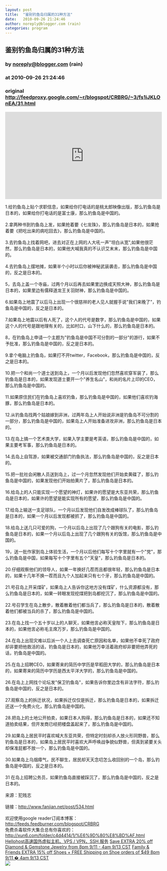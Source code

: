 ```yaml
---
layout: post
title:  "鉴别钓鱼岛归属的31种方法"
date:   2010-09-26 21:24:46
author: noreply@blogger.com (rain)
categories: program
---
```


## 鉴别钓鱼岛归属的31种方法
### by noreply@blogger.com (rain)
### at 2010-09-26 21:24:46
### original <http://feedproxy.google.com/~r/blogspot/CRBRG/~3/fs1iJKLOnEA/31.html>

<p><iframe src="http://feedads.g.doubleclick.net/~ah/f/bsv5mvr041v0lddc0s9fhkf8c8/300/250?ca=1&amp;fh=280#http%3A%2F%2Favparty.blogspot.com%2F2010%2F09%2F31.html" width="100%" height="280" frameborder="0" scrolling="no" marginwidth="0" marginheight="0"></iframe></p>1.给钓鱼岛上贴个求职信息，如果给你打电话的是桃太郎映像出版，那么钓鱼岛是日本的，如果给你打电话的是富士康，那么钓鱼岛是中国的。<br><br>2.拿两种书到钓鱼岛上发，如果抢着要《七龙珠》，那么钓鱼岛是日本的，如果抢着要《把吃出来的病吃回去》，那么钓鱼岛是中国的。<br><br>3.去钓鱼岛上找着网吧，进去对正在上网的人大吼一声"坦白从宽",如果他很茫然，那么钓鱼岛是日本的，如果他大喊我真的不认识艾末末，那么钓鱼岛是中国的。<br><br>  4.去钓鱼岛上摆地摊，如果半个小时以后你被神秘武装袭击，那么钓鱼岛是中国的，反之是日本的。<br><br>5，去岛上盖一个寺庙，过两个月以后再去如果里边换成天照大神，那么钓鱼岛是日本的，如果里边有儒释道龙王关羽财神，那么钓鱼岛是中国的。<br><br>6.如果岛上地震了以后马上出现一个很慈祥的老人见人就握手说"我们来晚了"，钓鱼岛是中国的，反之是日本的。<br><br>7.如果岛上地震以后有人死了，这个人的代号是数字，那么钓鱼岛是中国的，如果这个人的代号是跟地理有关的，比如村口，山下什么的，那么钓鱼岛是日本的。<br>  <br>8，在钓鱼岛上申请一个主题为"钓鱼岛是中国不可分割的一部分"的游行，如果不予批准，那么钓鱼岛是中国的，反之是日本的。<br><br>9.拿个电脑上钓鱼岛，如果打不开twitter，Facebook，那么钓鱼岛是中国的，反之是日本的。<br><br>10.把一个和尚一个道士送到岛上，一个月以后发现他们忽然喜欢穿军装了，那么钓鱼岛是日本的，如果发现道士要开一个"养生名山"，和尚的名片上印的CEO，那么钓鱼岛是中国的。<br><br> 11.如果原住民们在钓鱼岛上喜欢钓鱼，那么钓鱼岛是中国的，如果他们喜欢钓海豚，那么钓鱼岛是日本的。<br> <br>12.从钓鱼岛找两个姑娘嫁到非洲，过两年岛上人开始说非洲是钓鱼岛不可分割的一部分，那么钓鱼岛是中国的，如果岛上人开始准备进攻非洲，那么钓鱼岛是日本的。<br><br>13.在岛上搞一个艺术类大学，如果入学主要是考英语，那么钓鱼岛是中国的，如果主要考军事，那么钓鱼岛是日本的。<br><br>14.去岛上自驾游，如果被交通部门钓鱼执法，那么钓鱼岛是中国的，反之是日本的。<br><br>15.把一批社会闲散人员送到岛上，过一个月忽然发现他们开始卖黄碟了，那么钓鱼岛是中国的，如果发现他们开始拍黄片了，那么钓鱼岛是日本的。<br>  <br>16.给岛上的人只能实现一个愿望的神灯，如果许的愿望是大东亚共荣，那么钓鱼岛是日本的，如果许的愿望是能实现所有的愿望，那么钓鱼岛是中国的。<br><br>17.给岛上输送一支足球队，一个月以后发现他们自发改成棒球队了，那么钓鱼岛是日本的，如果一个月以后发现都被抓了，那么钓鱼岛是中国的。<br><br>18.给岛上送几只可爱的狗，一个月以后岛上出现了几个跟狗有关的电影，那么钓鱼岛是日本的，如果一个月以后岛上出现了几个跟狗有关的饭馆，那么钓鱼岛是中国的。<br>  <br>19，送一批作家到岛上体验生活，一个月以后他们每写十个字里就有一个"党"，那么钓鱼岛是中国，如果每写十个字里有五个"天皇"，那么钓鱼岛是日本的。<br><br>20.仔细观察他们的领导人，如果一年换好几茬而且都很年轻，那么钓鱼岛是日本的，如果十几年不换一茬而且九个人加起来只有七个牙，那么钓鱼岛是中国的。<br><br>21.号召岛上开采煤矿，如果岛上人告诉你这地方没有煤矿，什么资源都没有，那么钓鱼岛是日本的，如果一转眼发现挖煤把到岛都挖沉了，那么钓鱼岛是中国的。<br>  <br>22.号召学生在岛上散步，散着散着他们都当兵了，那么钓鱼岛是日本的，散着散着他们都被当兵的杀了，那么钓鱼岛是中国的。<br><br>23.在岛上找一个五十岁以上的人聊天，如果他言必称天皇陛下，那么钓鱼岛是日本的，如果他言必称毛主席万岁，那么钓鱼岛是中国的。<br><br>24.在岛上出现灾难以后派一个人上去调查死亡原因和名单，如果他不幸死了政府却非要把他救活的话，钓鱼岛是日本的，如果他万幸活着政府却非要把他弄死的话，钓鱼岛是中国的。<br>  <br>25.在岛上招聘CEO，如果寄来的简历中学历是早稻田大学的，那么钓鱼岛是日本的，如果寄来的简历中学历是西太平洋大学的，那么钓鱼岛是中国的。<br><br>26.在岛上上网找个论坛发"保卫钓鱼岛"，如果告诉你里边含有非法字符，那么钓鱼岛是中国的，反之是日本的。<br><br>27.观察岛上的拆迁状况，如果拆迁仅仅是拆迁，那么钓鱼岛是日本的，如果拆迁还送一个免费火化，那么钓鱼岛是中国的。<br><br>28.把岛上的土地公开拍卖，如果日本人购得，那么钓鱼岛是日本的，如果还不知道拍卖结果，但开发商已经把楼盘盖起来了，那么钓鱼岛是中国的。<br>  <br>29.如果岛上居民平时喜欢喊大东亚共荣，但特定时刻却杀人放火形同野兽，那么钓鱼岛是日本的，如果岛上居民平时喜欢大声呼唤战争貌似野兽，但真到紧要关头却保准屁都不放一个，那么钓鱼岛是中国的。<br><br>30.如果岛上乌烟瘴气，民不聊生，居民却天天念叨怎么收回别的一个岛，那么钓鱼岛是中国的，反之是日本的。<br><br>31 在岛上招聘公务员，如果钓鱼岛直接被踩沉了，那么钓鱼岛是中国的，反之是日本的。<br><br>来源：犯贱志<br>  <br>链接：<a href="http://www.fanjian.net/post/534.html">http://www.fanjian.net/post/534.html</a><br><br>欢迎使用google reader订阅本博客：<a href="http://feeds.feedburner.com/blogspot/CRBRG">http://feeds.feedburner.com/blogspot/CRBRG</a><br>  免费杀毒软件大集合总有你喜欢的：<a href="http://xun6.com/folder/c4d4414/1/%E6%9D%80%E8%BD%AF.html">http://xun6.com/folder/c4d4414/1/%E6%9D%80%E8%BD%AF.html</a> <div><a href="https://hellohost.net/members/aff.php?aff=240"> Hellohost高速国外虚拟主机、VPS / VPN，SSH 服务</a>
<a href="http://gan.doubleclick.net/gan_click?lid=41000000032662974&amp;pubid=21000000000269015">Save EXTRA 20% off Diamond &amp; Gemstone Jewelry from 8pm 9/11 - 4am 9/13 CST</a>
<a href="http://gan.doubleclick.net/gan_click?lid=41000000032662973&amp;pubid=21000000000269015">Family &amp; Friends EXTRA 15% off Shoes + FREE Shipping on Shoe orders of $49 8pm 9/11 � 4am 9/13 CST</a><img width="1" height="1" src="https://blogger.googleusercontent.com/tracker/2650586977828626569-7706917658429369868?l=avparty.blogspot.com" alt=""></div><div>
<a href="http://feeds.feedburner.com/~ff/blogspot/CRBRG?a=fs1iJKLOnEA:UfH6d8WAsG0:yIl2AUoC8zA"><img src="http://feeds.feedburner.com/~ff/blogspot/CRBRG?d=yIl2AUoC8zA" border="0"></a>
</div><img src="http://feeds.feedburner.com/~r/blogspot/CRBRG/~4/fs1iJKLOnEA" height="1" width="1">